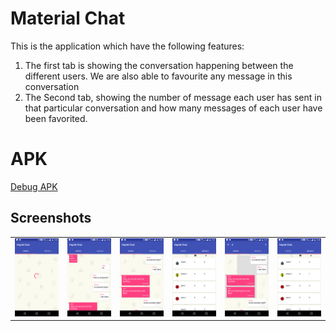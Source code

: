 # Material Chat

This is the application which have the following features:

1. The first tab is showing the conversation happening between the different users. We are also able to favourite any message in this conversation
2. The Second tab, showing the number of message each user has sent in that particular conversation and how many messages of each user have been favorited.

# APK
[Debug APK](https://github.com/therajanmaurya/Haptik-Task/blob/master/screenshots/app-debug.apk)

## Screenshots
<table>
  <tr>
    <td><img src="https://raw.githubusercontent.com/therajanmaurya/Haptik-Task/master/screenshots/loading.png"></td>
    <td><img src="https://raw.githubusercontent.com/therajanmaurya/Haptik-Task/master/screenshots/chats.png"></td>
    <td><img src="https://raw.githubusercontent.com/therajanmaurya/Haptik-Task/master/screenshots/chats1png.png"></td>
    <td><img src="https://raw.githubusercontent.com/therajanmaurya/Haptik-Task/master/screenshots/UserDetails.png"></td>
    <td><img src="https://raw.githubusercontent.com/therajanmaurya/Haptik-Task/master/screenshots/favourite.png"></td>
    <td><img src="https://raw.githubusercontent.com/therajanmaurya/Haptik-Task/master/screenshots/favouriteUser.png"></td>
  </tr>
</table>
